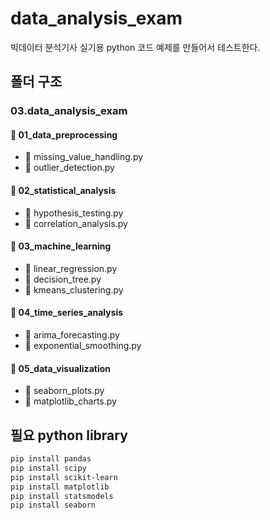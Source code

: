 # data_analysis_exam
빅데이터 분석기사 실기용 python 코드 예제를 만들어서 테스트한다.

## 폴더 구조
### 03.data_analysis_exam

#### 📂 01_data_preprocessing
- 📄 missing_value_handling.py
- 📄 outlier_detection.py

#### 📂 02_statistical_analysis
- 📄 hypothesis_testing.py
- 📄 correlation_analysis.py

#### 📂 03_machine_learning
- 📄 linear_regression.py
- 📄 decision_tree.py
- 📄 kmeans_clustering.py

#### 📂 04_time_series_analysis
- 📄 arima_forecasting.py
- 📄 exponential_smoothing.py

#### 📂 05_data_visualization
- 📄 seaborn_plots.py
- 📄 matplotlib_charts.py

## 필요 python library

```bash
pip install pandas
pip install scipy
pip install scikit-learn
pip install matplotlib
pip install statsmodels
pip install seaborn
```

